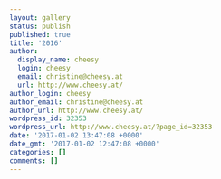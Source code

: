 ```yaml
---
layout: gallery
status: publish
published: true
title: '2016'
author:
  display_name: cheesy
  login: cheesy
  email: christine@cheesy.at
  url: http://www.cheesy.at/
author_login: cheesy
author_email: christine@cheesy.at
author_url: http://www.cheesy.at/
wordpress_id: 32353
wordpress_url: http://www.cheesy.at/?page_id=32353
date: '2017-01-02 13:47:08 +0000'
date_gmt: '2017-01-02 12:47:08 +0000'
categories: []
comments: []
---
```

